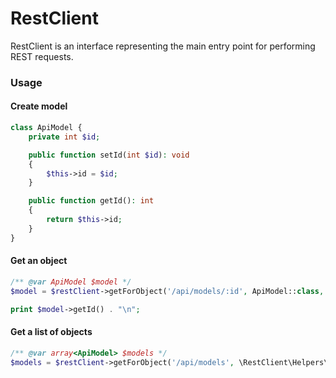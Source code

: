 # RestClient

RestClient is an interface representing the main entry point for performing REST requests.

### Usage

#### Create model
```php
class ApiModel {
    private int $id;

    public function setId(int $id): void
    {
        $this->id = $id;
    }

    public function getId(): int
    {
        return $this->id;
    }
}
```

#### Get an object

```php
/** @var ApiModel $model */
$model = $restClient->getForObject('/api/models/:id', ApiModel::class, ['id' => 45]);

print $model->getId() . "\n";
```

#### Get a list of objects

```php
/** @var array<ApiModel> $models */
$models = $restClient->getForObject('/api/models', \RestClient\Helpers\as_list(ApiModel::class));
```


